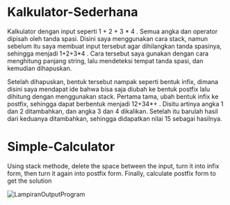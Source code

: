 # Kalkulator-Sederhana

 Kalkulator dengan input seperti 1 + 2 + 3 * 4 . Semua angka dan operator dipisah oleh tanda spasi. Disini saya menggunakan 
cara stack, namun sebelum itu saya membuat input tersebut agar dihilangkan tanda spasinya, 
sehingga menjadi 1+2+3*4 . Cara tersebut saya gunakan dengan cara menghitung panjang 
string, lalu mendeteksi tempat tanda spasi, dan kemudian dihapuskan. 

 Setelah dihapuskan, bentuk tersebut nampak seperti bentuk infix, dimana disini saya 
mendapat ide bahwa bisa saja diubah ke bentuk postfix lalu dihitung dengan menggunakan 
stack. Pertama tama, ubah bentuk infix ke postfix, sehingga dapat berbentuk menjadi 
12+34*+ . Disitu artinya angka 1 dan 2 ditambahkan, dan angka 3 dan 4 dikalikan. 
Setelah itu barulah hasil dari keduanya ditambahkan, sehingga didapatkan nilai 15 sebagai 
hasilnya. 

# Simple-Calculator

Using stack methode, delete the space between the input, turn it into infix form, then
turn it again into postfix form. Finally, calculate postfix form to get the solution

![LampiranOutputProgram](https://user-images.githubusercontent.com/93639634/178755297-6fa716f7-10ae-49b5-96ad-eff2b3b84b1e.png)
